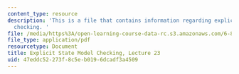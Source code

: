 ```yaml
---
content_type: resource
description: 'This is a file that contains information regarding explicit state model
  checking. '
file: /media/https%3A/open-learning-course-data-rc.s3.amazonaws.com/6-820-fundamentals-of-program-analysis-fall-2015/47eddc52273f8c5eb0196dcadf3a4509_MIT6_820F15_L23.pdf
file_type: application/pdf
resourcetype: Document
title: Explicit State Model Checking, Lecture 23
uid: 47eddc52-273f-8c5e-b019-6dcadf3a4509
---
```

